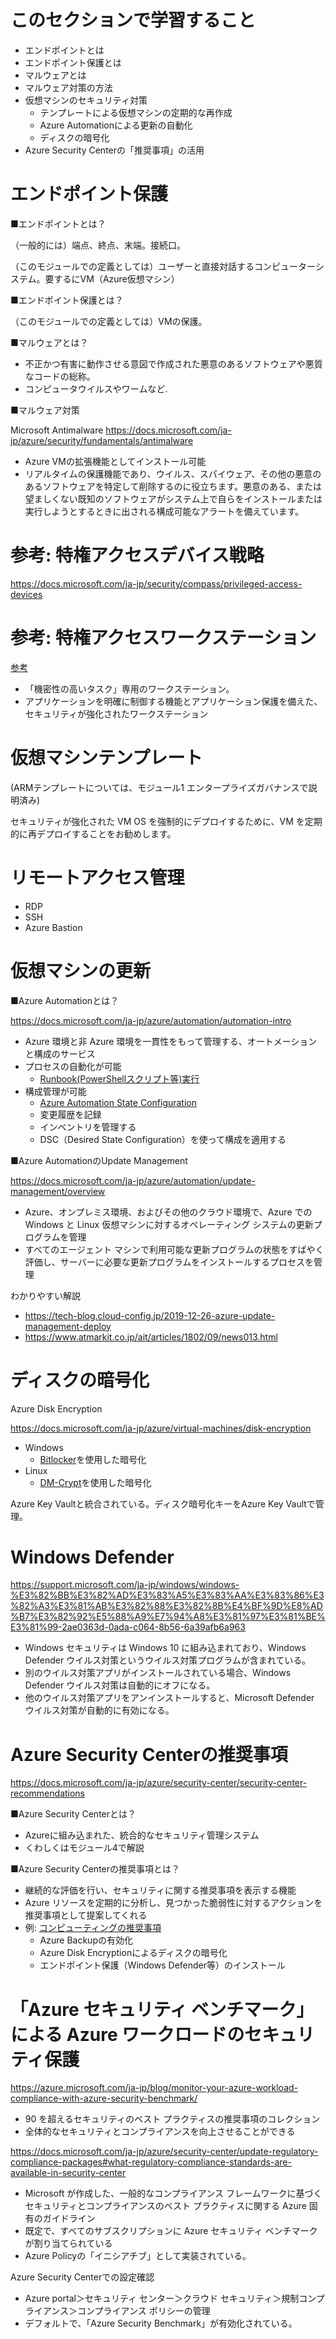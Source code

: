 # このセクションで学習すること

- エンドポイントとは
- エンドポイント保護とは
- マルウェアとは
- マルウェア対策の方法
- 仮想マシンのセキュリティ対策
  - テンプレートによる仮想マシンの定期的な再作成
  - Azure Automationによる更新の自動化
  - ディスクの暗号化
- Azure Security Centerの「推奨事項」の活用

# エンドポイント保護

■エンドポイントとは？

（一般的には）端点、終点、末端。接続口。

（このモジュールでの定義としては）ユーザーと直接対話するコンピューターシステム。要するにVM（Azure仮想マシン）


■エンドポイント保護とは？

（このモジュールでの定義としては）VMの保護。

■マルウェアとは？

- 不正かつ有害に動作させる意図で作成された悪意のあるソフトウェアや悪質なコードの総称。
- コンピュータウイルスやワームなど.

■マルウェア対策

Microsoft Antimalware
https://docs.microsoft.com/ja-jp/azure/security/fundamentals/antimalware

- Azure VMの拡張機能としてインストール可能
- リアルタイムの保護機能であり、ウイルス、スパイウェア、その他の悪意のあるソフトウェアを特定して削除するのに役立ちます。悪意のある、または望ましくない既知のソフトウェアがシステム上で自らをインストールまたは実行しようとするときに出される構成可能なアラートを備えています。


# 参考: 特権アクセスデバイス戦略

https://docs.microsoft.com/ja-jp/security/compass/privileged-access-devices

# 参考: 特権アクセスワークステーション

[参考](../mod02-03-02-paw.md)

- 「機密性の高いタスク」専用のワークステーション。
- アプリケーションを明確に制御する機能とアプリケーション保護を備えた、セキュリティが強化されたワークステーション

# 仮想マシンテンプレート

(ARMテンプレートについては、モジュール1 エンタープライズガバナンスで説明済み)

セキュリティが強化された VM OS を強制的にデプロイするために、VM を定期的に再デプロイすることをお勧めします。

# リモートアクセス管理

- RDP
- SSH
- Azure Bastion

# 仮想マシンの更新


■Azure Automationとは？

https://docs.microsoft.com/ja-jp/azure/automation/automation-intro

- Azure 環境と非 Azure 環境を一貫性をもって管理する、オートメーションと構成のサービス
- プロセスの自動化が可能
  - [Runbook(PowerShellスクリプト等)実行](https://docs.microsoft.com/ja-jp/azure/automation/automation-runbook-gallery)
- 構成管理が可能
  - [Azure Automation State Configuration](https://docs.microsoft.com/ja-jp/azure/automation/automation-dsc-overview)
  - 変更履歴を記録
  - インベントリを管理する
  - DSC（Desired State Configuration）を使って構成を適用する 

■Azure AutomationのUpdate Management

https://docs.microsoft.com/ja-jp/azure/automation/update-management/overview

- Azure、オンプレミス環境、およびその他のクラウド環境で、Azure での Windows と Linux 仮想マシンに対するオペレーティング システムの更新プログラムを管理
- すべてのエージェント マシンで利用可能な更新プログラムの状態をすばやく評価し、サーバーに必要な更新プログラムをインストールするプロセスを管理


わかりやすい解説
- https://tech-blog.cloud-config.jp/2019-12-26-azure-update-management-deploy
- https://www.atmarkit.co.jp/ait/articles/1802/09/news013.html

# ディスクの暗号化

Azure Disk Encryption

https://docs.microsoft.com/ja-jp/azure/virtual-machines/disk-encryption

- Windows
  - [Bitlocker](https://ja.wikipedia.org/wiki/BitLocker)を使用した暗号化
- Linux
  - [DM-Crypt](https://wiki.gentoo.org/wiki/Dm-crypt/ja)を使用した暗号化

Azure Key Vaultと統合されている。ディスク暗号化キーをAzure Key Vaultで管理。

# Windows Defender

https://support.microsoft.com/ja-jp/windows/windows-%E3%82%BB%E3%82%AD%E3%83%A5%E3%83%AA%E3%83%86%E3%82%A3%E3%81%AB%E3%82%88%E3%82%8B%E4%BF%9D%E8%AD%B7%E3%82%92%E5%88%A9%E7%94%A8%E3%81%97%E3%81%BE%E3%81%99-2ae0363d-0ada-c064-8b56-6a39afb6a963

- Windows セキュリティは Windows 10 に組み込まれており、Windows Defender ウイルス対策というウイルス対策プログラムが含まれている。
- 別のウイルス対策アプリがインストールされている場合、Windows Defender ウイルス対策は自動的にオフになる。
- 他のウイルス対策アプリをアンインストールすると、Microsoft Defender ウイルス対策が自動的に有効になる。

# Azure Security Centerの推奨事項

https://docs.microsoft.com/ja-jp/azure/security-center/security-center-recommendations

■Azure Security Centerとは？

- Azureに組み込まれた、統合的なセキュリティ管理システム
- くわしくはモジュール4で解説

■Azure Security Centerの推奨事項とは？

- 継続的な評価を行い、セキュリティに関する推奨事項を表示する機能
- Azure リソースを定期的に分析し、見つかった脆弱性に対するアクションを推奨事項として提案してくれる
- 例: [コンピューティングの推奨事項](https://docs.microsoft.com/ja-jp/azure/security-center/recommendations-reference#compute-recommendations)
  - Azure Backupの有効化
  - Azure Disk Encryptionによるディスクの暗号化
  - エンドポイント保護（Windows Defender等）のインストール

# 「Azure セキュリティ ベンチマーク」 による Azure ワークロードのセキュリティ保護

https://azure.microsoft.com/ja-jp/blog/monitor-your-azure-workload-compliance-with-azure-security-benchmark/

- 90 を超えるセキュリティのベスト プラクティスの推奨事項のコレクション
- 全体的なセキュリティとコンプライアンスを向上させることができる

https://docs.microsoft.com/ja-jp/azure/security-center/update-regulatory-compliance-packages#what-regulatory-compliance-standards-are-available-in-security-center

- Microsoft が作成した、一般的なコンプライアンス フレームワークに基づくセキュリティとコンプライアンスのベスト プラクティスに関する Azure 固有のガイドライン
- 既定で、すべてのサブスクリプションに Azure セキュリティ ベンチマーク が割り当てられている
- Azure Policyの「イニシアチブ」として実装されている。

Azure Security Centerでの設定確認

- Azure portal＞セキュリティ センター＞クラウド セキュリティ＞規制コンプライアンス＞コンプライアンス ポリシーの管理
- デフォルトで、「Azure Security Benchmark」が有効化されている。

